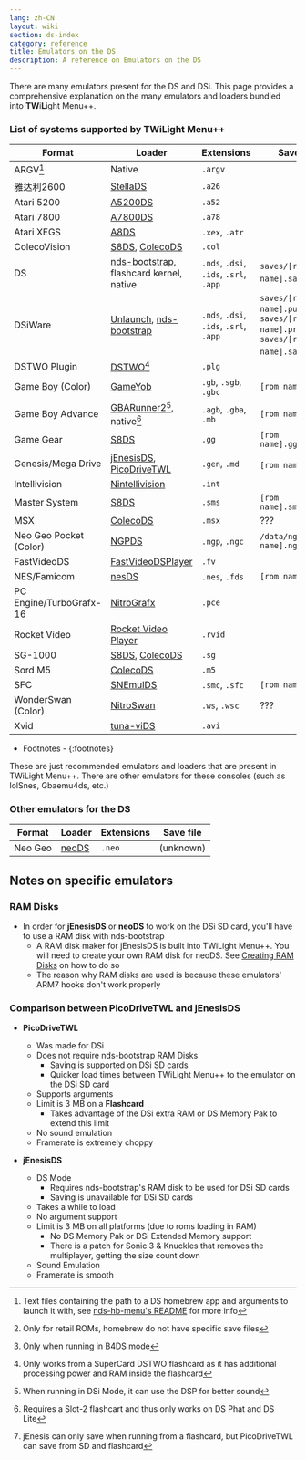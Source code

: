 ```yaml
---
lang: zh-CN
layout: wiki
section: ds-index
category: reference
title: Emulators on the DS
description: A reference on Emulators on the DS
---
```


There are many emulators present for the DS and DSi. This page provides a comprehensive explanation on the many emulators and loaders bundled into **TW**i**L**ight Menu++.

### List of systems supported by TWiLight Menu++

| Format                  | Loader                                           | Extensions                             | Save file                                                                  |
| ----------------------- | ------------------------------------------------ | -------------------------------------- | -------------------------------------------------------------------------- |
| ARGV[^1]                | Native                                           | `.argv`                                |                                                                            |
| 雅达利2600                 | [StellaDS][stellads]                             | `.a26`                                 |                                                                            |
| Atari 5200              | [A5200DS][a5200ds]                               | `.a52`                                 |                                                                            |
| Atari 7800              | [A7800DS][a7800ds]                               | `.a78`                                 |                                                                            |
| Atari XEGS              | [A8DS][a8ds]                                     | `.xex`, `.atr`                         |                                                                            |
| ColecoVision            | [S8DS][s8ds], [ColecoDS][colecods]               | `.col`                                 |                                                                            |
| DS                      | [nds-bootstrap][ndsbs], flashcard kernel, native | `.nds`, `.dsi`, `.ids`, `.srl`, `.app` | `saves/[rom name].sav`[^2]                                                 |
| DSiWare                 | [Unlaunch][unlaunch], [nds-bootstrap][ndsbs]     | `.nds`, `.dsi`, `.ids`, `.srl`, `.app` | `saves/[rom name].pub`, `saves/[rom name].prv`, `saves/[rom name].sav`[^7] |
| DSTWO Plugin            | [DSTWO][dstwo][^3]                               | `.plg`                                 |                                                                            |
| Game Boy (Color)        | [GameYob][gameyob]                               | `.gb`, `.sgb`, `.gbc`                  | `[rom name].sav`                                                           |
| Game Boy Advance        | [GBARunner2][gbarunner2][^4], native[^5]         | `.agb`, `.gba`, `.mb`                  | `[rom name].sav`                                                           |
| Game Gear               | [S8DS][s8ds]                                     | `.gg`                                  | `[rom name].gg.sav`                                                        |
| Genesis/Mega Drive      | [jEnesisDS][jenesis], [PicoDriveTWL][pdtwl]      | `.gen`, `.md`                          | `[rom name].srm`[^6]                                                       |
| Intellivision           | [Nintellivision][nintellivision]                 | `.int`                                 |                                                                            |
| Master System           | [S8DS][s8ds]                                     | `.sms`                                 | `[rom name].sms.sav`                                                       |
| MSX                     | [ColecoDS][colecods]                             | `.msx`                                 | ???                                                                        |
| Neo Geo Pocket (Color)  | [NGPDS][ngpds]                                   | `.ngp`, `.ngc`                         | `/data/ngpds/[rom name].ngp.fla`                                           |
| FastVideoDS             | [FastVideoDSPlayer][fastvideodsplayer]           | `.fv`                                  |                                                                            |
| NES/Famicom             | [nesDS][nesds]                                   | `.nes`, `.fds`                         | `[rom name].sav`                                                           |
| PC Engine/TurboGrafx-16 | [NitroGrafx][nitrografx]                         | `.pce`                                 |                                                                            |
| Rocket Video            | [Rocket Video Player][rvidplayer]                | `.rvid`                                |                                                                            |
| SG-1000                 | [S8DS][s8ds], [ColecoDS][colecods]               | `.sg`                                  |                                                                            |
| Sord M5                 | [ColecoDS][colecods]                             | `.m5`                                  |                                                                            |
| SFC                     | [SNEmulDS][snemulds]                             | `.smc`, `.sfc`                         | `[rom name].srm`                                                           |
| WonderSwan (Color)      | [NitroSwan][nitroswan]                           | `.ws`, `.wsc`                          | ???                                                                        |
| Xvid                    | [tuna-viDS][tunavids]                            | `.avi`                                 |                                                                            |

- Footnotes -
{:footnotes}

These are just recommended emulators and loaders that are present in TWiLight Menu++. There are other emulators for these consoles (such as lolSnes, Gbaemu4ds, etc.)

### Other emulators for the DS

| Format  | Loader         | Extensions | Save file |
| ------- | -------------- | ---------- | --------- |
| Neo Geo | [neoDS][neods] | `.neo`     | (unknown) |

## Notes on specific emulators
### RAM Disks
- In order for **jEnesisDS** or **neoDS** to work on the DSi SD card, you'll have to use a RAM disk with nds-bootstrap
   - A RAM disk maker for jEnesisDS is built into TWiLight Menu++. You will need to create your own RAM disk for neoDS. See [Creating RAM Disks](../twilightmenu/creating-ram-disks) on how to do so
   - The reason why RAM disks are used is because these emulators' ARM7 hooks don't work properly

### Comparison between PicoDriveTWL and jEnesisDS
- **PicoDriveTWL**
   - Was made for DSi
   - Does not require nds-bootstrap RAM Disks
      - Saving is supported on DSi SD cards
      - Quicker load times between TWiLight Menu++ to the emulator on the DSi SD card
   - Supports arguments
   - Limit is 3 MB on a **Flashcard**
      - Takes advantage of the DSi extra RAM or DS Memory Pak to extend this limit
   - No sound emulation
   - Framerate is extremely choppy

- **jEnesisDS**
   - DS Mode
      - Requires nds-bootstrap's RAM disk to be used for DSi SD cards
      - Saving is unavailable for DSi SD cards
   - Takes a while to load
   - No argument support
   - Limit is 3 MB on all platforms (due to roms loading in RAM)
      - No DS Memory Pak or DSi Extended Memory support
      - There is a patch for Sonic 3 & Knuckles that removes the multiplayer, getting the size count down
   - Sound Emulation
   - Framerate is smooth


<!-- Links for tables -->
[^1]: Text files containing the path to a DS homebrew app and arguments to launch it with, see [nds-hb-menu's README](https://github.com/devkitPro/nds-hb-menu#passing-arguments) for more info
[^2]: Only for retail ROMs, homebrew do not have specific save files
[^7]: Only when running in B4DS mode
[^3]: Only works from a SuperCard DSTWO flashcard as it has additional processing power and RAM inside the flashcard
[^4]: When running in DSi Mode, it can use the DSP for better sound
[^5]: Requires a Slot-2 flashcart and thus only works on DS Phat and DS Lite
[^6]: jEnesis can only save when running from a flashcard, but PicoDriveTWL can save from SD and flashcard

[a5200ds]: https://github.com/wavemotion-dave/A5200DS
[a7800ds]: https://github.com/wavemotion-dave/A7800DS
[a8ds]: https://github.com/wavemotion-dave/A8DS
[colecods]: https://github.com/wavemotion-dave/ColecoDS
[dstwo]: http://eng.supercard.sc
[fastvideodsplayer]: https://github.com/Gericom/FastVideoDSPlayer
[gameyob]: https://github.com/Drenn1/GameYob
[gbarunner2]: https://github.com/Gericom/GBARunner2
[jenesis]: https://www.gamebrew.org/wiki/JEnesisDS
[ndsbs]: https://github.com/DS-Homebrew/nds-bootstrap
[nesds]: https://github.com/DS-Homebrew/NesDS
[ngpds]: https://github.com/FluBBaOfWard/NGPDS
[nitrografx]: https://www.gamebrew.org/wiki/NitroGrafx
[nitroswan]: https://github.com/FluBBaOfWard/NitroSwan
[pdtwl]: https://github.com/DS-Homebrew/PicoDriveTWL
[rvidplayer]: https://gbatemp.net/threads/539163
[s8ds]: https://github.com/FluBBaOfWard/S8DS
[snemulds]: https://www.gamebrew.org/wiki/SnemulDS_-_Revival
[stellads]: https://github.com/wavemotion-dave/StellaDS
[unlaunch]: https://problemkaputt.de/unlaunch.htm
[neods]: https://www.gamebrew.org/wiki/NeoDS
[nintellivision]: https://github.com/wavemotion-dave/NINTV-DS
[tunavids]: https://github.com/chishm/tuna-vids
